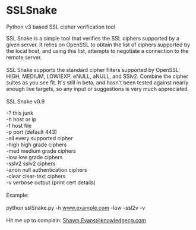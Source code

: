 SSLSnake
========

Python v3 based SSL cipher verification tool

SSL Snake is a simple tool that verifies the SSL ciphers supported by a given server. It relies on OpenSSL to obtain the list of ciphers supported by the local host, and using this list, attempts to negotiate a connection to the remote server.
<br><br>
SSL Snake supports the standard cipher filters supported by OpenSSL: HIGH, MEDIUM, LOW/EXP, eNULL, aNULL, and SSlv2. Combine the cipher suites as you see fit. It's still in beta, and hasn't been tested against nearly enough live targets, so any input or suggestions is very much appreciated.
<br><br>
SSL Snake v0.9

-?  this junk<br>
-h	host or ip<br>
-f	host file<br>
-p	port (default 443)<br>
-all	every supported cipher<br>
-high	high grade ciphers<br>
-med	medium grade ciphers<br>
-low	low grade ciphers<br>
-sslv2	sslv2 ciphers<br>
-anon	null authentication ciphers<br>
-clear	clear-text ciphers<br>
-v	verbose output (print cert details)<br><br>
Example:<br><br>
python sslSnake.py -h www.example.com -low -ssl2v -v<br>
<br>
Hit me up to complain: Shawn.Evans@knowledgecg.com
